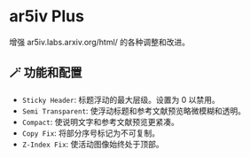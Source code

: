 # ar5iv Plus

增强 ar5iv.labs.arxiv.org/html/ 的各种调整和改进。

## 🪄 功能和配置

- `Sticky Header`: 标题浮动的最大层级。设置为 0 以禁用。
- `Semi Transparent`: 使浮动标题和参考文献预览略微模糊和透明。
- `Compact`: 使说明文字和参考文献预览更紧凑。
- `Copy Fix`: 将部分序号标记为不可复制。
- `Z-Index Fix`: 使活动图像始终处于顶部。
